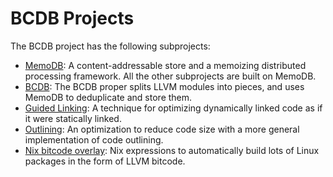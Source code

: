 # BCDB Projects

The BCDB project has the following subprojects:

- [MemoDB]: A content-addressable store and a memoizing distributed processing
  framework. All the other subprojects are built on MemoDB.
- [BCDB]: The BCDB proper splits LLVM modules into pieces, and uses MemoDB to
  deduplicate and store them.
- [Guided Linking]: A technique for optimizing dynamically linked code as if it
  were statically linked.
- [Outlining]: An optimization to reduce code size with a more general
  implementation of code outlining.
- [Nix bitcode overlay]: Nix expressions to automatically build lots of Linux
  packages in the form of LLVM bitcode.

[BCDB]: ./bcdb/README.md
[Guided Linking]: ./guided_linking/README.md
[MemoDB]: ./memodb/README.md
[Nix bitcode overlay]: ../nix/bitcode-overlay/README.md
[Outlining]: ./outlining/README.md
